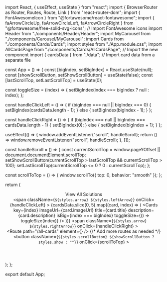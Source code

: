 import React, { useEffect, useState } from "react";
import { BrowserRouter as Router, Routes, Route, Link } from "react-router-dom";
import { FontAwesomeIcon } from "@fortawesome/react-fontawesome";
import { faArrowCircleUp, faArrowCircleLeft, faArrowCircleRight } from "@fortawesome/free-solid-svg-icons"; // Import FontAwesome icons
import Header from "./components/Header/Header";
import MyCarousel from "./components/Carousel/MyCarousel";
import Cards from "./components/Cards/Cards";
import styles from "./App.module.css";
import AllCardsPage from "./components/Cards/AllCardsPage"; // Import the new component
import { cardsData } from "./data"; // Import card data from a separate file

const App = () => {
  const [bigIndex, setBigIndex] = React.useState(null);
  const [showScrollButton, setShowScrollButton] = useState(false);
  const [lastScrollTop, setLastScrollTop] = useState(0);

  const toggleSize = (index) => {
    setBigIndex(index === bigIndex ? null : index);
  };

  const handleClickLeft = () => {
    if (bigIndex === null || bigIndex === 0) {
      setBigIndex(cardsData.length - 1);
    } else {
      setBigIndex(bigIndex - 1);
    }
  };

  const handleClickRight = () => {
    if (bigIndex === null || bigIndex === cardsData.length - 1) {
      setBigIndex(0);
    } else {
      setBigIndex(bigIndex + 1);
    }
  };

  useEffect(() => {
    window.addEventListener("scroll", handleScroll);
    return () => window.removeEventListener("scroll", handleScroll);
  }, []);

  const handleScroll = () => {
    const currentScrollTop = window.pageYOffset || document.documentElement.scrollTop;
    setShowScrollButton(currentScrollTop > lastScrollTop && currentScrollTop > 100);
    setLastScrollTop(currentScrollTop <= 0 ? 0 : currentScrollTop);
  };

  const scrollToTop = () => {
    window.scrollTo({
      top: 0,
      behavior: "smooth"
    });
  };

  return (
    <Router>
      <div className={styles.app}>
        <Header />
        <MyCarousel />
        <div className={styles.cardsContainer}>
          <div className={styles.viewAllContainer}>
            <Link to="/all-cards" className={styles.viewAllButton}>
              View All Solutions
            </Link>
          </div>
          <span
            className={`${styles.arrow} ${styles.leftArrow}`}
            onClick={handleClickLeft}
          >
            <FontAwesomeIcon icon={faArrowCircleLeft} title="Previous"/>
          </span>
          {cardsData.slice(0, 5).map((card, index) => (
            <Cards
              key={index}
              imageUrl={card.imageUrl}
              title={card.title}
              description={card.description}
              isBig={index === bigIndex}
              toggleSize={() => toggleSize(index)}
            />
          ))}
          <span
            className={`${styles.arrow} ${styles.rightArrow}`}
            onClick={handleClickRight}
          >
            <FontAwesomeIcon icon={faArrowCircleRight} title="Next"/>
          </span>
        </div>
        <Routes>
          <Route
            path="/all-cards"
            element={<AllCardsPage cardsData={cardsData} />}
          />
          {/* Add more routes as needed */}
        </Routes>
        <button
          className={`${styles.scrollButton} ${showScrollButton ? styles.show : ""}`}
          onClick={scrollToTop}
        >
          <FontAwesomeIcon icon={faArrowCircleUp} />
        </button>
      </div>
    </Router>
  );
};

export default App;
